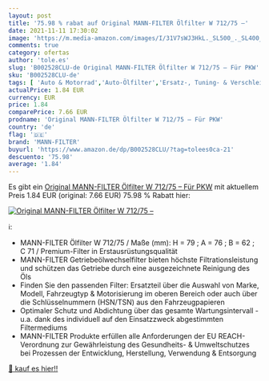 ```yaml
---
layout: post
title: '75.98 % rabat auf Original MANN-FILTER Ölfilter W 712/75 –'
date: 2021-11-11 17:30:02
image: 'https://m.media-amazon.com/images/I/31V7sWJ3HkL._SL500_._SL400_.jpg'
comments: true
category: ofertas
author: 'tole.es'
slug: 'B002528CLU-de Original MANN-FILTER Ölfilter W 712/75 – Für PKW'
sku: 'B002528CLU-de'
tags: [ 'Auto & Motorrad','Auto-Ölfilter','Ersatz-, Tuning- & Verschleißteile','Filter für Autos','mann-filter', ]
actualPrice: 1.84 EUR
currency: EUR
price: 1.84
comparePrice: 7.66 EUR
prodname: 'Original MANN-FILTER Ölfilter W 712/75 – Für PKW'
country: 'de'
flag: '🇩🇪'
brand: 'MANN-FILTER'
buyurl: 'https://www.amazon.de/dp/B002528CLU/?tag=tolees0ca-21'
descuento: '75.98'
average: '1.84'
---
```


Es gibt ein [Original MANN-FILTER Ölfilter W 712/75 – Für PKW](https://www.amazon.de/dp/B002528CLU/?tag=tolees0ca-21) mit aktuellem Preis 1.84 EUR (original: 7.66 EUR) 75.98 % Rabatt hier:

[![Original MANN-FILTER Ölfilter W 712/75 –](https://m.media-amazon.com/images/I/31V7sWJ3HkL._SL500_._SL400_.jpg)](https://www.amazon.de/dp/B002528CLU/?tag=tolees0ca-21)

ℹ️:

- MANN-FILTER Ölfilter W 712/75 / Maße (mm): H = 79 ; A = 76 ; B = 62 ; C 71 / Premium-Filter in Erstausrüstungsqualität
- MANN-FILTER Getriebeölwechselfilter bieten höchste Filtrationsleistung und schützen das Getriebe durch eine ausgezeichnete Reinigung des Öls
- Finden Sie den passenden Filter: Ersatzteil über die Auswahl von Marke, Modell, Fahrzeugtyp & Motorisierung im oberen Bereich oder auch über die Schlüsselnummern (HSN/TSN) aus den Fahrzeugpapieren
- Optimaler Schutz und Abdichtung über das gesamte Wartungsintervall - u.a. dank des individuell auf den Einsatzzweck abgestimmten Filtermediums
- MANN-FILTER Produkte erfüllen alle Anforderungen der EU REACH-Verordnung zur Gewährleistung des Gesundheits- & Umweltschutzes bei Prozessen der Entwicklung, Herstellung, Verwendung & Entsorgung

[🛒 kauf es hier!!](https://www.amazon.de/dp/B002528CLU/?tag=tolees0ca-21)
